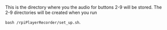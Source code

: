 This is the directory where you the audio for buttons 2-9 will be stored. The 2-9 directories will be created when you run 

`bash /rpiPlayerRecorder/set_up.sh`.
